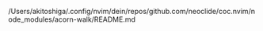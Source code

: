 /Users/akitoshiga/.config/nvim/dein/repos/github.com/neoclide/coc.nvim/node_modules/acorn-walk/README.md